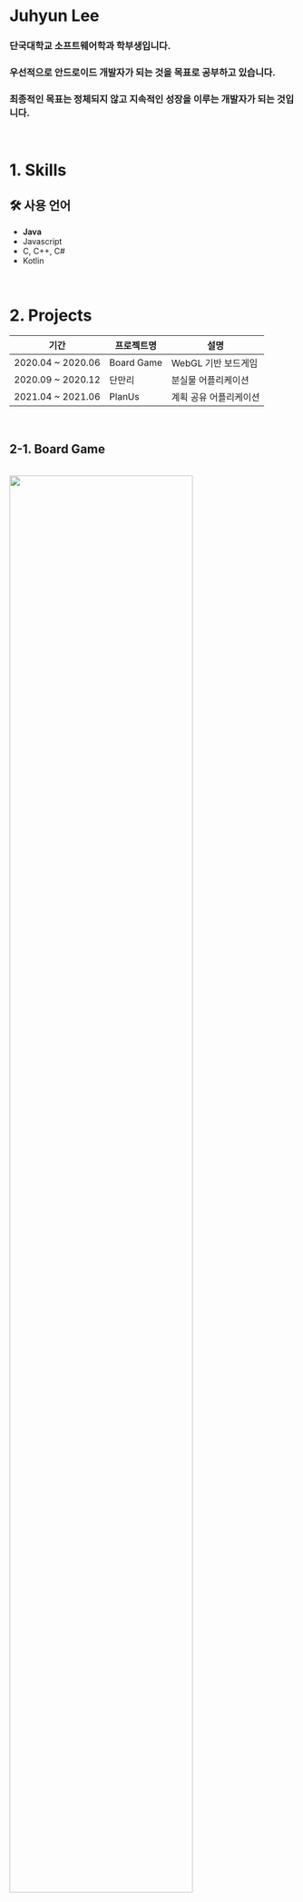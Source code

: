 # Juhyun Lee
### 단국대학교 소프트웨어학과 학부생입니다.
### 우선적으로 안드로이드 개발자가 되는 것을 목표로 공부하고 있습니다.
### 최종적인 목표는 정체되지 않고 지속적인 성장을 이루는 개발자가 되는 것입니다.
<br>

# 1. Skills
## 🛠 사용 언어
 - **Java**
 - Javascript
 - C, C++, C#
 - Kotlin

<br>

# 2. Projects
|기간|프로젝트명|설명|
|------|-----|--|
|2020.04 ~ 2020.06|Board Game|WebGL 기반 보드게임|
|2020.09 ~ 2020.12|단만리|분실물 어플리케이션|
|2021.04 ~ 2021.06|PlanUs|계획 공유 어플리케이션|
<br>

## 2-1. Board Game
<br>
<img src="https://user-images.githubusercontent.com/65771716/164988870-3d50cdc2-2c63-4c6e-bd21-7b8441c29aba.gif" width="80%" height="80%" margin-left=auto margin-right=auto/>

